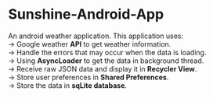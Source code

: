 # Sunshine-Android-App
An android weather application. This application uses:<br>
-> Google weather <b>API</b> to get weather information.<br>
-> Handle the errors that may occur when the data is loading.<br>
-> Using <b>AsyncLoader</b> to get the data in background thread.<br>
-> Receive raw JSON data and display it in <b>Recycler View</b>.<br>
-> Store user preferences in <b>Shared Preferences</b>.<br>
-> Store the data in <b>sqLite database</b>.

